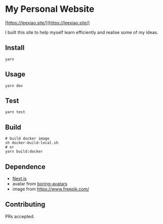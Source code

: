 # My Personal Website
[https://leexiao.site/](https://leexiao.site/)

I built this site to help myself learn efficiently and realise some of my ideas.



## Install

```shell
yarn
```

## Usage

```shell
yarn dev
```

## Test

```shell
yarn test
```



## Build

```shell
# build docker image
sh docker-build-local.sh 
# or
yarn build:docker

```

## Dependence
* [Next.js](https://nextjs.org/)
* avatar from  [boring-avatars](https://github.com/boringdesigners/boring-avatars?tab=readme-ov-file)
* image from https://www.freepik.com/

## Contributing

PRs accepted.


